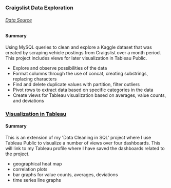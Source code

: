 ### Craigslist Data Exploration

###### [Data Source](https://www.kaggle.com/austinreese/craigslist-carstrucks-data)

#### Summary

Using MySQL queries to clean and explore a Kaggle dataset that was created by scraping vehicle postings from Craigslist over a month period. This project includes views for later visualization in Tableau Public.

* Explore and observe possibilities of the data
*	Format columns through the use of concat, creating substrings, replacing characters
*	Find and delete duplicate values with partition, filter outliers
*	Pivot rows to extract data based on specific categories in the data
*	Create views for Tableau visualization based on averages, value counts, and deviations 


### [Visualization in Tableau](https://public.tableau.com/app/profile/colin.hicks)

#### Summary

This is an extension of my 'Data Cleaning in SQL' project where I use Tableau Public to visualize a number of views over four dashboards. This will link to my Tableau profile where I have saved the dashboards related to the project.

* geographical heat map
* correlation plots
* bar graphs for value counts, averages, deviations
* time series line graphs

